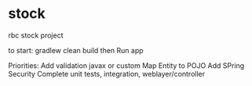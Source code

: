 # stock
rbc stock project

to start: gradlew clean build
then Run app


Priorities:
Add validation javax or custom
Map Entity to POJO
Add SPring Security
Complete unit tests, integration, weblayer/controller
